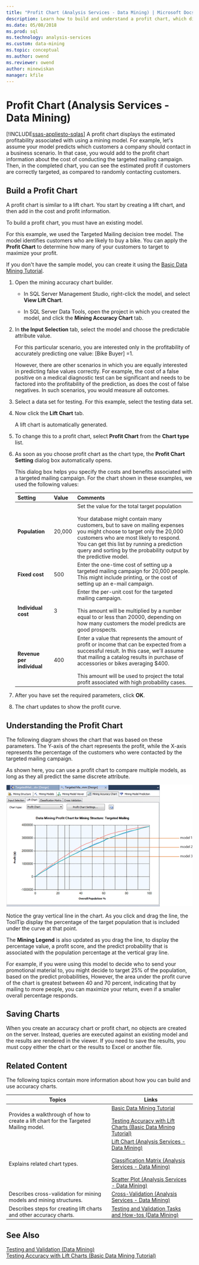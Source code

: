 ```yaml
---
title: "Profit Chart (Analysis Services - Data Mining) | Microsoft Docs"
description: Learn how to build and understand a profit chart, which displays estimated profitability associated with using a mining model in SQL Server Analysis Services.
ms.date: 05/08/2018
ms.prod: sql
ms.technology: analysis-services
ms.custom: data-mining
ms.topic: conceptual
ms.author: owend
ms.reviewer: owend
author: minewiskan
manager: kfile
---
```

# Profit Chart (Analysis Services - Data Mining)
[!INCLUDE[ssas-appliesto-sqlas](../includes/ssas-appliesto-sqlas.md)]
  A profit chart displays the estimated profitability associated with using a mining model. For example, let's assume your model predicts which customers a company should contact in a business scenario. In that case, you would add to the profit chart information about the cost of conducting the targeted mailing campaign. Then, in the completed chart, you can see the estimated profit if customers are correctly targeted, as compared to randomly contacting customers.  
  
## Build a Profit Chart  
 A profit chart is similar to a lift chart. You start by creating a lift chart, and then add in the cost and profit information.  
  
 To build a profit chart, you must have an existing model.  
  
 For this example, we used the Targeted Mailing decision tree model. The model identifies customers who are likely to buy a bike. You can apply the **Profit Chart** to determine how many of your customers to target to maximize your profit.  
  
 If you don't have the sample model, you can create it using the [Basic Data Mining Tutorial](/previous-versions/sql/sql-server-2016/ms167167(v=sql.130)).  
  
1.  Open the mining accuracy chart builder.  
  
    -   In SQL Server Management Studio, right-click the model, and select **View Lift Chart**.  
  
    -   In SQL Server Data Tools, open the project in which you created the model, and click the **Mining Accuracy Chart** tab.  
  
2.  In **the Input Selection** tab, select the model and choose the predictable attribute value.  
  
     For this particular scenario, you are interested only in the profitability of accurately predicting one value: [Bike Buyer] =1.  
  
     However, there are other scenarios in which you are equally interested in predicting false values correctly. For example, the cost of a false positive on a medical diagnostic test can be significant and needs to be factored into the profitability of the prediction, as does the cost of false negatives. In such scenarios, you would measure all outcomes.  
  
3.  Select a data set for testing. For this example, select the testing data set.  
  
4.  Now click the **Lift Chart** tab.  
  
     A lift chart is automatically generated.  
  
5.  To change this to a profit chart, select **Profit Chart** from the **Chart type** list.  
  
6.  As soon as you choose profit chart as the chart type, the **Profit Chart Setting** dialog box automatically opens.  
  
     This dialog box helps you specify the costs and benefits associated with a targeted mailing campaign. For the chart shown in these examples, we used the following values:  
  
    |Setting|Value|Comments|  
    |-------------|-----------|--------------|  
    |**Population**|20,000|Set the value for the total target population<br /><br /> Your database might contain many customers, but to save on mailing expenses you might choose to target only the 20,000 customers who are most likely to respond. You can get this list by running a prediction query and sorting by the probability output by the predictive model.|  
    |**Fixed cost**|500|Enter the one-time cost of setting up a targeted mailing campaign for 20,000 people. This might include printing, or the cost of setting up an e-mail campaign.|  
    |**Individual cost**|3|Enter the per-unit cost for the targeted mailing campaign.<br /><br /> This amount will be multiplied by a number equal to or less than 20000, depending on how many customers the model predicts are good prospects.|  
    |**Revenue per individual**|400|Enter a value that represents the amount of profit or income that can be expected from a successful result. In this case, we'll assume that mailing a catalog results in purchase of accessories or bikes averaging $400.<br /><br /> This amount will be used to project the total profit associated with high probability cases.|  
  
7.  After you have set the required parameters, click **OK**.  
  
8.  The chart updates to show the profit curve.  
  
## Understanding the Profit Chart  
 The following diagram shows the chart that was based on these parameters. The Y-axis of the chart represents the profit, while the X-axis represents the percentage of the customers who were contacted by the targeted mailing campaign.  
  
 As shown here, you can use a profit chart to compare multiple models, as long as they all predict the same discrete attribute.  
  
 ![a profit chart comparing three models](../../analysis-services/data-mining/media/dm14-profitchartupdated.gif "a profit chart comparing three models")  
  
 Notice the gray vertical line in the chart. As you click and drag the line, the ToolTip display the percentage of the target population that is included under the curve at that point.  
  
 The **Mining Legend** is also updated as you drag the line, to display the percentage value, a profit score, and the predict probability that is associated with the population percentage at the vertical gray line.  
  
 For example, if you were using this model to decide who to send your promotional material to, you might decide to target 25% of the population, based on the predict probabilities, However, the area under the profit curve of the chart is greatest between 40 and 70 percent, indicating that by mailing to more people, you can maximize your return, even if a smaller overall percentage responds.  
  
## Saving Charts  
 When you create an accuracy chart or profit chart, no objects are created on the server. Instead, queries are executed against an existing model and the results are rendered in the viewer. If you need to save the results, you must copy either the chart or the results to Excel or another file.  
  
## Related Content  
 The following topics contain more information about how you can build and use accuracy charts.  
  
|Topics|Links|  
|------------|-----------|  
|Provides a walkthrough of how to create a lift chart for the Targeted Mailing model.|[Basic Data Mining Tutorial](/previous-versions/sql/sql-server-2016/ms167167(v=sql.130))<br /><br /> [Testing Accuracy with Lift Charts &#40;Basic Data Mining Tutorial&#41;](https://msdn.microsoft.com/library/822d414b-4a39-473f-80c3-53476e30655a)|  
|Explains related chart types.|[Lift Chart &#40;Analysis Services - Data Mining&#41;](../../analysis-services/data-mining/lift-chart-analysis-services-data-mining.md)<br /><br /> [Classification Matrix &#40;Analysis Services - Data Mining&#41;](../../analysis-services/data-mining/classification-matrix-analysis-services-data-mining.md)<br /><br /> [Scatter Plot &#40;Analysis Services - Data Mining&#41;](../../analysis-services/data-mining/scatter-plot-analysis-services-data-mining.md)|  
|Describes cross-validation for mining models and mining structures.|[Cross-Validation &#40;Analysis Services - Data Mining&#41;](../../analysis-services/data-mining/cross-validation-analysis-services-data-mining.md)|  
|Describes steps for creating lift charts and other accuracy charts.|[Testing and Validation Tasks and How-tos &#40;Data Mining&#41;](../../analysis-services/data-mining/testing-and-validation-tasks-and-how-tos-data-mining.md)|  
  
## See Also  
 [Testing and Validation &#40;Data Mining&#41;](../../analysis-services/data-mining/testing-and-validation-data-mining.md)   
 [Testing Accuracy with Lift Charts &#40;Basic Data Mining Tutorial&#41;](https://msdn.microsoft.com/library/822d414b-4a39-473f-80c3-53476e30655a)  
  

